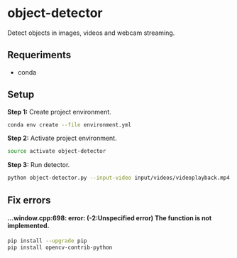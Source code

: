 #  object-detector

Detect objects in images, videos and webcam streaming.

## Requeriments

* conda

## Setup

**Step 1:** Create project environment.

```bash
conda env create --file environment.yml
```

**Step 2:** Activate project environment.

```bash
source activate object-detector
```

**Step 3:** Run detector.

```bash
python object-detector.py --input-video input/videos/videoplayback.mp4 --output output/videos/video.mp4
```


## Fix errors

#### ...window.cpp:698: error: (-2:Unspecified error) The function is not implemented. 

```bash
pip install --upgrade pip
pip install opencv-contrib-python
```